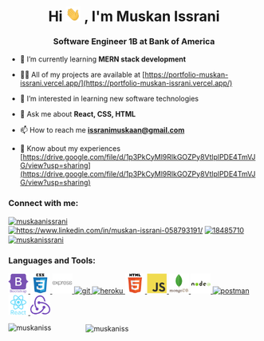 <h1 align="center">Hi <img src="https://raw.githubusercontent.com/ptprashanttripathi/ptprashanttripathi/master/hi.gif" width="30px" >
  , I'm Muskan Issrani</h1>
<h3 align="center">Software Engineer 1B at Bank of America</h3>

- 🌱 I’m currently learning **MERN stack development**

- 👨‍💻 All of my projects are available at [https://portfolio-muskan-issrani.vercel.app/](https://portfolio-muskan-issrani.vercel.app/)

- 👀 I’m interested in learning new software technologies

- 💬 Ask me about **React, CSS, HTML**

- 📫 How to reach me **issranimuskaan@gmail.com**

- 📄 Know about my experiences [https://drive.google.com/file/d/1p3PkCyMl9RlkGOZPy8VtlplPDE4TmVJG/view?usp=sharing](https://drive.google.com/file/d/1p3PkCyMl9RlkGOZPy8VtlplPDE4TmVJG/view?usp=sharing)

<h3 align="left">Connect with me:</h3>
<p align="left">
<a href="https://twitter.com/muskaanissrani" target="blank"><img align="center" src="https://raw.githubusercontent.com/rahuldkjain/github-profile-readme-generator/master/src/images/icons/Social/twitter.svg" alt="muskaanissrani" height="30" width="40" /></a>
<a href="https://linkedin.com/in/https://www.linkedin.com/in/muskan-issrani-058793191/" target="blank"><img align="center" src="https://raw.githubusercontent.com/rahuldkjain/github-profile-readme-generator/master/src/images/icons/Social/linked-in-alt.svg" alt="https://www.linkedin.com/in/muskan-issrani-058793191/" height="30" width="40" /></a>
<a href="https://stackoverflow.com/users/18485710" target="blank"><img align="center" src="https://raw.githubusercontent.com/rahuldkjain/github-profile-readme-generator/master/src/images/icons/Social/stack-overflow.svg" alt="18485710" height="30" width="40" /></a>
<a href="https://www.leetcode.com/muskanissrani" target="blank"><img align="center" src="https://raw.githubusercontent.com/rahuldkjain/github-profile-readme-generator/master/src/images/icons/Social/leet-code.svg" alt="muskanissrani" height="30" width="40" /></a>
</p>

<h3 align="left">Languages and Tools:</h3>
<p align="left"> <a href="https://getbootstrap.com" target="_blank" rel="noreferrer"> <img src="https://raw.githubusercontent.com/devicons/devicon/master/icons/bootstrap/bootstrap-plain-wordmark.svg" alt="bootstrap" width="40" height="40"/> </a> <a href="https://www.w3schools.com/css/" target="_blank" rel="noreferrer"> <img src="https://raw.githubusercontent.com/devicons/devicon/master/icons/css3/css3-original-wordmark.svg" alt="css3" width="40" height="40"/> </a> <a href="https://expressjs.com" target="_blank" rel="noreferrer"> <img src="https://raw.githubusercontent.com/devicons/devicon/master/icons/express/express-original-wordmark.svg" alt="express" width="40" height="40"/> </a> <a href="https://git-scm.com/" target="_blank" rel="noreferrer"> <img src="https://www.vectorlogo.zone/logos/git-scm/git-scm-icon.svg" alt="git" width="40" height="40"/> </a> <a href="https://heroku.com" target="_blank" rel="noreferrer"> <img src="https://www.vectorlogo.zone/logos/heroku/heroku-icon.svg" alt="heroku" width="40" height="40"/> </a> <a href="https://www.w3.org/html/" target="_blank" rel="noreferrer"> <img src="https://raw.githubusercontent.com/devicons/devicon/master/icons/html5/html5-original-wordmark.svg" alt="html5" width="40" height="40"/> </a> <a href="https://developer.mozilla.org/en-US/docs/Web/JavaScript" target="_blank" rel="noreferrer"> <img src="https://raw.githubusercontent.com/devicons/devicon/master/icons/javascript/javascript-original.svg" alt="javascript" width="40" height="40"/> </a> <a href="https://www.mongodb.com/" target="_blank" rel="noreferrer"> <img src="https://raw.githubusercontent.com/devicons/devicon/master/icons/mongodb/mongodb-original-wordmark.svg" alt="mongodb" width="40" height="40"/> </a> <a href="https://nodejs.org" target="_blank" rel="noreferrer"> <img src="https://raw.githubusercontent.com/devicons/devicon/master/icons/nodejs/nodejs-original-wordmark.svg" alt="nodejs" width="40" height="40"/> </a> <a href="https://postman.com" target="_blank" rel="noreferrer"> <img src="https://www.vectorlogo.zone/logos/getpostman/getpostman-icon.svg" alt="postman" width="40" height="40"/> </a> <a href="https://reactjs.org/" target="_blank" rel="noreferrer"> <img src="https://raw.githubusercontent.com/devicons/devicon/master/icons/react/react-original-wordmark.svg" alt="react" width="40" height="40"/> </a> <a href="https://redux.js.org" target="_blank" rel="noreferrer"> <img src="https://raw.githubusercontent.com/devicons/devicon/master/icons/redux/redux-original.svg" alt="redux" width="40" height="40"/> </a> </p>

<p><img align="left" src="https://github-readme-stats.vercel.app/api/top-langs?username=muskaniss&show_icons=true&locale=en&layout=compact" alt="muskaniss" width="30%" /></p>

<p>&nbsp;<img align="center" src="https://github-readme-stats.vercel.app/api?username=muskaniss&show_icons=true&locale=en" alt="muskaniss" /></p>

